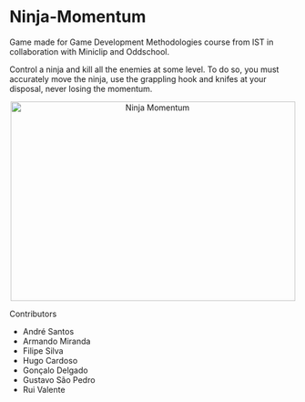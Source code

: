 # Ninja-Momentum
Game made for Game Development Methodologies course from IST  in collaboration with Miniclip and Oddschool.

Control a ninja and kill all the enemies at some level. To do so, you must accurately move the ninja, use the grappling hook and knifes at your disposal, never losing the momentum.

<div align="center">
  <a href="https://www.youtube.com/watch?v=mL0xlFPGyGE">
  <img src="andremlsantos.com/images/ninja0.png" width="500px" height="350px" alt="Ninja Momentum"></a>
</div>


Contributors  
<ul>
<li> André Santos </li>
<li> Armando Miranda </li>
<li> Filipe Silva </li>
<li> Hugo Cardoso </li>
<li> Gonçalo Delgado </li>
<li> Gustavo São Pedro </li>
<li> Rui Valente </li>
</ul>
